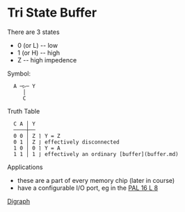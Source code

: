 # Tri State Buffer

There are 3 states
 - 0 (or L) -- low
 - 1 (or H) -- high
 - Z        -- high impedence

Symbol:
```
  A ─▷─ Y
     │
     C
```

Truth Table

```
  C A │ Y
  ────┼──
  0 0 │ Z ⌉ Y = Z
  0 1 │ Z ⌋ effectively disconnected
  1 0 │ 0 ⌉ Y = A
  1 1 │ 1 ⌋ effectively an ordinary [buffer](buffer.md)
```


Applications
  - these are a part of every memory chip (later in course)
  - have a configurable I/O port, eg in the [PAL 16 L 8](PAL.md)

[Digraph](_digraph.md)
